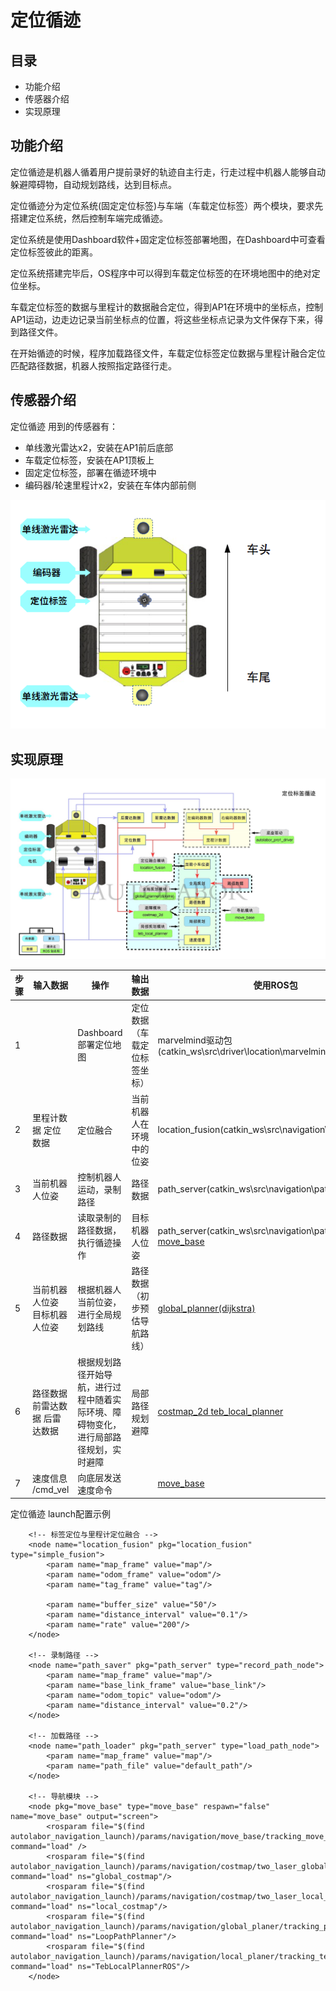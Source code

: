 # 定位循迹

## 目录

* 功能介绍
* 传感器介绍
* 实现原理

## 功能介绍

定位循迹是机器人循着用户提前录好的轨迹自主行走，行走过程中机器人能够自动躲避障碍物，自动规划路线，达到目标点。

定位循迹分为定位系统(固定定位标签)与车端（车载定位标签）两个模块，要求先搭建定位系统，然后控制车端完成循迹。

定位系统是使用Dashboard软件+固定定位标签部署地图，在Dashboard中可查看定位标签彼此的距离。

定位系统搭建完毕后，OS程序中可以得到车载定位标签的在环境地图中的绝对定位坐标。

车载定位标签的数据与里程计的数据融合定位，得到AP1在环境中的坐标点，控制AP1运动，边走边记录当前坐标点的位置，将这些坐标点记录为文件保存下来，得到路径文件。

在开始循迹的时候，程序加载路径文件，车载定位标签定位数据与里程计融合定位匹配路径数据，机器人按照指定路径行走。

## 传感器介绍

定位循迹 用到的传感器有：


* 单线激光雷达x2，安装在AP1前后底部
* 车载定位标签，安装在AP1顶板上
* 固定定位标签，部署在循迹环境中
* 编码器/轮速里程计x2，安装在车体内部前侧

![](imgs/software_intro_8.png)


## 实现原理



![](imgs/software_intro_3.jpg)
  
| 步骤 | 输入数据  | 操作  |  输出数据 | 使用ROS包 | 
|--|--|--|--|--|
|1 |  | Dashboard部署定位地图 |  定位数据（车载定位标签坐标）| marvelmind驱动包(catkin_ws\src\driver\location\marvelmind)|
|2 | 里程计数据 定位数据 | 定位融合| 当前机器人在环境中的位姿 | location_fusion(catkin_ws\src\navigation\location_fusion)|
|3| 当前机器人位姿| 控制机器人运动，录制路径| 路径数据 |path_server(catkin_ws\src\navigation\path_server)|
|4| 路径数据| 读取录制的路径数据，执行循迹操作 | 目标机器人位姿 |path_server(catkin_ws\src\navigation\path_server)  [move_base](http://wiki.ros.org/move_base/)|
|5| 当前机器人位姿 目标机器人位姿| 根据机器人当前位姿，进行全局规划路线| 路径数据（初步预估导航路线） |[global_planner(dijkstra) ](http://wiki.ros.org/global_planner)|
|6| 路径数据 前雷达数据 后雷达数据 | 根据规划路径开始导航，进行过程中随着实际环境、障碍物变化，进行局部路径规划，实时避障| 局部路径规划  避障 |[costmap_2d ](http://wiki.ros.org/cost_map)[teb_local_planner](http://wiki.ros.org/teb_local_planner)|
|7| 速度信息 /cmd_vel | 向底层发送速度命令 |  |[move_base](http://wiki.ros.org/move_base/)|

定位循迹 launch配置示例

```
	<!-- 标签定位与里程计定位融合 -->
    <node name="location_fusion" pkg="location_fusion" type="simple_fusion">
        <param name="map_frame" value="map"/>
        <param name="odom_frame" value="odom"/>
        <param name="tag_frame" value="tag"/>

        <param name="buffer_size" value="50"/>
        <param name="distance_interval" value="0.1"/>
        <param name="rate" value="200"/>
    </node>

    <!-- 录制路径 -->
    <node name="path_saver" pkg="path_server" type="record_path_node">
        <param name="map_frame" value="map"/>
        <param name="base_link_frame" value="base_link"/>
        <param name="odom_topic" value="odom"/>
        <param name="distance_interval" value="0.2"/>
    </node>

    <!-- 加载路径 -->
    <node name="path_loader" pkg="path_server" type="load_path_node">
        <param name="map_frame" value="map"/>
        <param name="path_file" value="default_path"/>
    </node>

    <!-- 导航模块 -->
    <node pkg="move_base" type="move_base" respawn="false" name="move_base" output="screen">
		<rosparam file="$(find autolabor_navigation_launch)/params/navigation/move_base/tracking_move_base.yaml" command="load" />
		<rosparam file="$(find autolabor_navigation_launch)/params/navigation/costmap/two_laser_global_costmap_params_for_tracking.yaml" command="load" ns="global_costmap"/>
		<rosparam file="$(find autolabor_navigation_launch)/params/navigation/costmap/two_laser_local_costmap_params.yaml" command="load" ns="local_costmap"/>
		<rosparam file="$(find autolabor_navigation_launch)/params/navigation/global_planer/tracking_planner_params.yaml" command="load" ns="LoopPathPlanner"/>
		<rosparam file="$(find autolabor_navigation_launch)/params/navigation/local_planer/tracking_teb_local_planner_params.yaml" command="load" ns="TebLocalPlannerROS"/>
    </node>

```